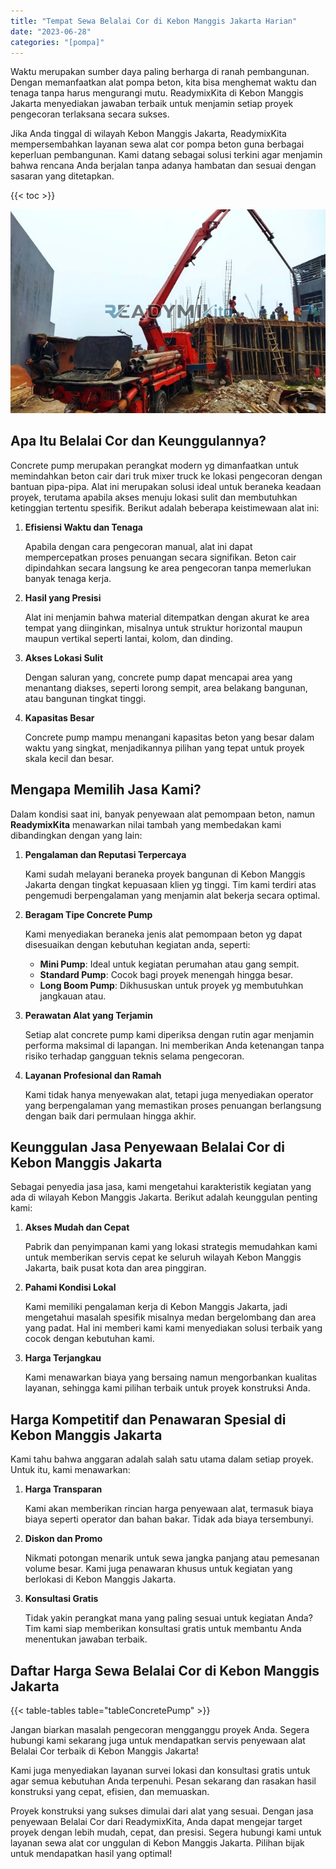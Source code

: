 ```yaml
---
title: "Tempat Sewa Belalai Cor di Kebon Manggis Jakarta Harian"
date: "2023-06-28"
categories: "[pompa]"
---
```


Waktu merupakan sumber daya paling berharga di ranah pembangunan. Dengan memanfaatkan alat pompa beton, kita bisa menghemat waktu dan tenaga tanpa harus mengurangi mutu. ReadymixKita di Kebon Manggis Jakarta menyediakan jawaban terbaik untuk menjamin setiap proyek pengecoran terlaksana secara sukses.

Jika Anda tinggal di wilayah Kebon Manggis Jakarta, ReadymixKita mempersembahkan layanan sewa alat cor pompa beton guna berbagai keperluan pembangunan. Kami datang sebagai solusi terkini agar menjamin bahwa rencana Anda berjalan tanpa adanya hambatan dan sesuai dengan sasaran yang ditetapkan.

{{< toc >}}

![Tempat Sewa Belalai Cor di Kebon Manggis Jakarta Harian](/images/pompa/sewa-pompa-14.jpg)

## Apa Itu Belalai Cor dan Keunggulannya?

Concrete pump merupakan perangkat modern yg dimanfaatkan untuk memindahkan beton cair dari truk mixer truck ke lokasi pengecoran dengan bantuan pipa-pipa. Alat ini merupakan solusi ideal untuk beraneka keadaan proyek, terutama apabila akses menuju lokasi sulit dan membutuhkan ketinggian tertentu spesifik. Berikut adalah beberapa keistimewaan alat ini:

1. **Efisiensi Waktu dan Tenaga**

   Apabila dengan cara pengecoran manual, alat ini dapat mempercepatkan proses penuangan secara signifikan. Beton cair dipindahkan secara langsung ke area pengecoran tanpa memerlukan banyak tenaga kerja.

2. **Hasil yang Presisi**

   Alat ini menjamin bahwa material ditempatkan dengan akurat ke area tempat yang diinginkan, misalnya untuk struktur horizontal maupun maupun vertikal seperti lantai, kolom, dan dinding.

3. **Akses Lokasi Sulit**

   Dengan saluran yang, concrete pump dapat mencapai area yang menantang diakses, seperti lorong sempit, area belakang bangunan, atau bangunan tingkat tinggi.

4. **Kapasitas Besar**

   Concrete pump mampu menangani kapasitas beton yang besar dalam waktu yang singkat, menjadikannya pilihan yang tepat untuk proyek skala kecil dan besar.

## Mengapa Memilih Jasa Kami?

Dalam kondisi saat ini, banyak penyewaan alat pemompaan beton, namun **ReadymixKita** menawarkan nilai tambah yang membedakan kami dibandingkan dengan yang lain:

1. **Pengalaman dan Reputasi Terpercaya**

   Kami sudah melayani beraneka proyek bangunan di Kebon Manggis Jakarta dengan tingkat kepuasaan klien yg tinggi. Tim kami terdiri atas pengemudi berpengalaman yang menjamin alat bekerja secara optimal.

2. **Beragam Tipe Concrete Pump**

   Kami menyediakan beraneka jenis alat pemompaan beton yg dapat disesuaikan dengan kebutuhan kegiatan anda, seperti:
   - **Mini Pump**: Ideal untuk kegiatan perumahan atau gang sempit.
   - **Standard Pump**: Cocok bagi proyek menengah hingga besar.
   - **Long Boom Pump**: Dikhususkan untuk proyek yg membutuhkan jangkauan atau.

3. **Perawatan Alat yang Terjamin**

   Setiap alat concrete pump kami diperiksa dengan rutin agar menjamin performa maksimal di lapangan. Ini memberikan Anda ketenangan tanpa risiko terhadap gangguan teknis selama pengecoran.

4. **Layanan Profesional dan Ramah**

   Kami tidak hanya menyewakan alat, tetapi juga menyediakan operator yang berpengalaman yang memastikan proses penuangan berlangsung dengan baik dari permulaan hingga akhir.

## Keunggulan Jasa Penyewaan Belalai Cor di Kebon Manggis Jakarta

Sebagai penyedia jasa jasa, kami mengetahui karakteristik kegiatan yang ada di wilayah Kebon Manggis Jakarta. Berikut adalah keunggulan penting kami:

1. **Akses Mudah dan Cepat**

   Pabrik dan penyimpanan kami yang lokasi strategis memudahkan kami untuk memberikan servis cepat ke seluruh wilayah Kebon Manggis Jakarta, baik pusat kota dan area pinggiran.

2. **Pahami Kondisi Lokal**

   Kami memiliki pengalaman kerja di Kebon Manggis Jakarta, jadi mengetahui masalah spesifik misalnya medan bergelombang dan area yang padat. Hal ini memberi kami kami menyediakan solusi terbaik yang cocok dengan kebutuhan kami.

3. **Harga Terjangkau**

   Kami menawarkan biaya yang bersaing namun mengorbankan kualitas layanan, sehingga kami pilihan terbaik untuk proyek konstruksi Anda.

## Harga Kompetitif dan Penawaran Spesial di Kebon Manggis Jakarta

Kami tahu bahwa anggaran adalah salah satu utama dalam setiap proyek. Untuk itu, kami menawarkan:

1. **Harga Transparan**

   Kami akan memberikan rincian harga penyewaan alat, termasuk biaya biaya seperti operator dan bahan bakar. Tidak ada biaya tersembunyi.

2. **Diskon dan Promo**

   Nikmati potongan menarik untuk sewa jangka panjang atau pemesanan volume besar. Kami juga penawaran khusus untuk kegiatan yang berlokasi di Kebon Manggis Jakarta.

3. **Konsultasi Gratis**

   Tidak yakin perangkat mana yang paling sesuai untuk kegiatan Anda? Tim kami siap memberikan konsultasi gratis untuk membantu Anda menentukan jawaban terbaik.

## Daftar Harga Sewa Belalai Cor di Kebon Manggis Jakarta

{{< table-tables table="tableConcretePump" >}}

Jangan biarkan masalah pengecoran mengganggu proyek Anda. Segera hubungi kami sekarang juga untuk mendapatkan servis penyewaan alat Belalai Cor terbaik di Kebon Manggis Jakarta!

Kami juga menyediakan layanan survei lokasi dan konsultasi gratis untuk agar semua kebutuhan Anda terpenuhi. Pesan sekarang dan rasakan hasil konstruksi yang cepat, efisien, dan memuaskan.

Proyek konstruksi yang sukses dimulai dari alat yang sesuai. Dengan jasa penyewaan Belalai Cor dari ReadymixKita, Anda dapat mengejar target proyek dengan lebih mudah, cepat, dan presisi. Segera hubungi kami untuk layanan sewa alat cor unggulan di Kebon Manggis Jakarta. Pilihan bijak untuk mendapatkan hasil yang optimal!